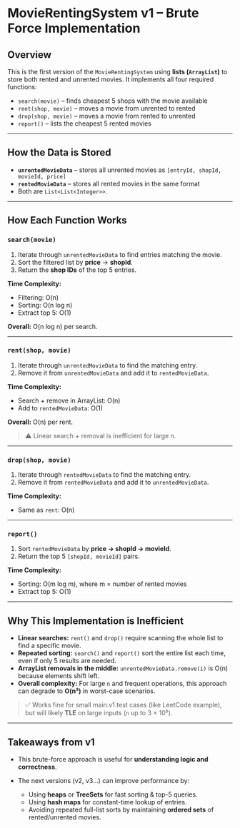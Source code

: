 # MovieRentingSystem v1 – Brute Force Implementation

## Overview

This is the first version of the `MovieRentingSystem` using **lists (`ArrayList`)** to store both rented and unrented movies. It implements all four required functions:

* `search(movie)` – finds cheapest 5 shops with the movie available
* `rent(shop, movie)` – moves a movie from unrented to rented
* `drop(shop, movie)` – moves a movie from rented to unrented
* `report()` – lists the cheapest 5 rented movies

---

## How the Data is Stored

* **`unrentedMovieData`** – stores all unrented movies as `[entryId, shopId, movieId, price]`
* **`rentedMovieData`** – stores all rented movies in the same format
* Both are `List<List<Integer>>`.

---

## How Each Function Works

### `search(movie)`

1. Iterate through `unrentedMovieData` to find entries matching the movie.
2. Sort the filtered list by **price** → **shopId**.
3. Return the **shop IDs** of the top 5 entries.

**Time Complexity:**

* Filtering: O(n)
* Sorting: O(n log n)
* Extract top 5: O(1)

**Overall:** O(n log n) per search.

---

### `rent(shop, movie)`

1. Iterate through `unrentedMovieData` to find the matching entry.
2. Remove it from `unrentedMovieData` and add it to `rentedMovieData`.

**Time Complexity:**

* Search + remove in ArrayList: O(n)
* Add to `rentedMovieData`: O(1)

**Overall:** O(n) per rent.

> ⚠️ Linear search + removal is inefficient for large n.

---

### `drop(shop, movie)`

1. Iterate through `rentedMovieData` to find the matching entry.
2. Remove it from `rentedMovieData` and add it to `unrentedMovieData`.

**Time Complexity:**

* Same as `rent`: O(n)

---

### `report()`

1. Sort `rentedMovieData` by **price → shopId → movieId**.
2. Return the top 5 `[shopId, movieId]` pairs.

**Time Complexity:**

* Sorting: O(m log m), where m = number of rented movies
* Extract top 5: O(1)

---

## Why This Implementation is Inefficient

* **Linear searches:** `rent()` and `drop()` require scanning the whole list to find a specific movie.
* **Repeated sorting:** `search()` and `report()` sort the entire list each time, even if only 5 results are needed.
* **ArrayList removals in the middle:** `unrentedMovieData.remove(i)` is O(n) because elements shift left.
* **Overall complexity:** For large `n` and frequent operations, this approach can degrade to **O(n²)** in worst-case scenarios.

> ✅ Works fine for small main.v1.test cases (like LeetCode example), but will likely **TLE** on large inputs (`n` up to 3 × 10⁵).

---

## Takeaways from v1

* This brute-force approach is useful for **understanding logic and correctness**.
* The next versions (v2, v3…) can improve performance by:

    * Using **heaps** or **TreeSets** for fast sorting & top-5 queries.
    * Using **hash maps** for constant-time lookup of entries.
    * Avoiding repeated full-list sorts by maintaining **ordered sets** of rented/unrented movies.


